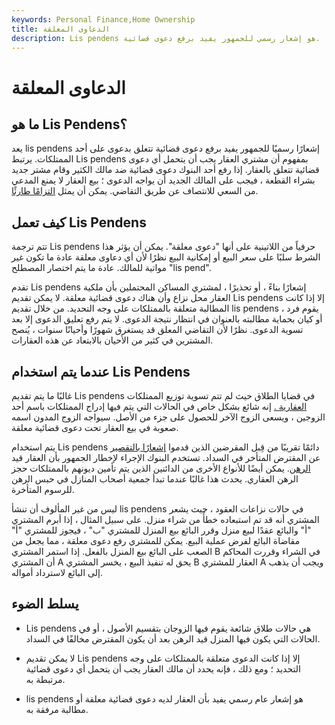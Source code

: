 ```yaml
---
keywords: Personal Finance,Home Ownership
title: الدعاوى المعلقة
description: Lis pendens هو إشعار رسمي للجمهور يفيد برفع دعوى قضائية.
---
```


# الدعاوى المعلقة
## ما هو Lis Pendens؟

يعد lis pendens إشعارًا رسميًا للجمهور يفيد برفع دعوى قضائية تتعلق بدعوى على أحد الممتلكات. يرتبط Lis pendens بمفهوم أن مشتري العقار يجب أن يتحمل أي دعوى قضائية تتعلق بالعقار. إذا رفع أحد البنوك دعوى قضائية ضد مالك الكثير وقام مشتر جديد بشراء القطعة ، فيجب على المالك الجديد أن يواجه الدعوى ؛ بيع العقار لا يمنع المدعي من السعي للانتصاف عن طريق التقاضي. يمكن أن يمثل [التزامًا طارئًا](/contingentliability).

## كيف تعمل Lis Pendens

تتم ترجمة Lis pendens حرفياً من اللاتينية على أنها "دعوى معلقة". يمكن أن يؤثر هذا الشرط سلبًا على سعر البيع أو إمكانية البيع نظرًا لأن أي دعاوى معلقة عادة ما تكون غير مواتية للمالك. عادة ما يتم اختصار المصطلح "lis pend".

تقدم Lis pendens إشعارًا بناءً ، أو تحذيرًا ، لمشتري المساكن المحتملين بأن ملكية العقار محل نزاع وأن هناك دعوى قضائية معلقة. لا يمكن تقديم Lis pendens إلا إذا كانت المطالبة متعلقة بالممتلكات على وجه التحديد. من خلال تقديم lis pendens ، يقوم فرد أو كيان بحماية مطالبته بالعنوان في انتظار نتيجة الدعوى. لا يتم رفع تعليق الدعوى إلا بعد تسوية الدعوى. نظرًا لأن التقاضي المعلق قد يستغرق شهورًا وأحيانًا سنوات ، يُنصح المشترين في كثير من الأحيان بالابتعاد عن هذه العقارات.

## عندما يتم استخدام Lis Pendens

غالبًا ما يتم تقديم Lis pendens في قضايا الطلاق حيث لم تتم تسوية توزيع الممتلكات [العقارية .](/realestate) إنه شائع بشكل خاص في الحالات التي يتم فيها إدراج الممتلكات باسم أحد الزوجين ، ويسعى الزوج الآخر للحصول على جزء من الأصل. سيواجه الزوج المدون اسمه صعوبة في بيع العقار تحت دعوى قضائية معلقة.

يتم استخدام Lis pendens دائمًا تقريبًا من قِبل المقرضين الذين قدموا [إشعارًا بالتقصير](/notice-of-default) عن المقترض المتأخر في السداد. تستخدم البنوك الإجراء لإخطار الجمهور بأن العقار قيد [الرهن](/foreclosure). يمكن أيضًا للأنواع الأخرى من الدائنين الذين يتم تأمين ديونهم بالممتلكات حجز الرهن العقاري. يحدث هذا غالبًا عندما تبدأ جمعية أصحاب المنازل في حبس الرهن للرسوم المتأخرة.

ليس من غير المألوف أن تنشأ lis pendens في حالات نزاعات العقود ، حيث يشعر المشتري أنه قد تم استبعاده خطأً من شراء منزل. على سبيل المثال ، إذا أبرم المشتري "أ" والبائع عقدًا لبيع منزل وقرر البائع بيع المنزل للمشتري "ب" ، فيجوز للمشتري "أ" مقاضاة البائع لفرض عملية البيع. يمكن للمشتري رفع دعوى معلقة ، مما يجعل من الصعب على البائع بيع المنزل بالفعل. إذا استمر المشتري B في الشراء وقررت المحاكم أن المشتري A يحق له تنفيذ البيع ، يخسر المشتري B العقار للمشتري A ويجب أن يذهب إلى البائع لاسترداد أمواله.

## يسلط الضوء

- Lis pendens هي حالات طلاق شائعة يقوم فيها الزوجان بتقسيم الأصول ، أو في الحالات التي يكون فيها المنزل قيد الرهن بعد أن يكون المقترض مخالفًا في السداد.

- لا يمكن تقديم Lis pendens إلا إذا كانت الدعوى متعلقة بالممتلكات على وجه التحديد ؛ ومع ذلك ، فإنه يحدد أن مالك العقار يجب أن يتحمل أي دعوى قضائية مرتبطة به.

- lis pendens هو إشعار عام رسمي يفيد بأن العقار لديه دعوى قضائية معلقة أو مطالبة مرفقة به.


